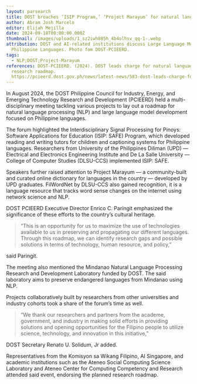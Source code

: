 ```yaml
---
layout: parsearch
title: DOST broaches ‘ISIP Program,’ ‘Project Marayum’ for natural language research
author: Abram Josh Marcelo
editor: Elijah Mejilla
date: 2024-09-18T00:00:00.000Z
thumbnail: /images/uploads/1_sz2iwh885h_4b4olhsv_qq-1-.webp
attribution: DOST and AI-related institutions discuss Large Language Models for
  Philippine Languages. Photo fom DOST-PCIEERD.
tags:
  - NLP;DOST;Project-Marayum
references: DOST-PCIEERD. (2024). DOST leads charge for natural language
  research roadmap.
  https://pcieerd.dost.gov.ph/news/latest-news/583-dost-leads-charge-for-natural-language-research-roadmap
---
```

In August 2024, the DOST Philippine Council for Industry, Energy, and Emerging Technology Research and Development (PCIEERD) held a multi-disciplinary meeting tackling various projects to lay out a roadmap for natural language processing (NLP) and large language model development focused on Philippine languages.



The forum highlighted the Interdisciplinary Signal Processing for Pinoys: Software Applications for Education (ISIP: SAFE) Program, which developed reading and writing tutors for children and captioning systems for Philippine languages. Researchers from University of the Philippines Diliman (UPD) — Electrical and Electronics Engineering Institute and De La Salle University — College of Computer Studies (DLSU-CCS) implemented ISIP: SAFE.



Speakers further raised attention to Project Marayum — a community-built and curated online dictionary for languages in the country — developed by UPD graduates. FilWordNet by DLSU-CCS also gained recognition, it is a language resource that tracks word sense changes on the internet using network science and NLP.



DOST PCIEERD Executive Director Enrico C. Paringit emphasized the significance of these efforts to the country’s cultural heritage. 

> “This is an opportunity for us to maximize the use of technologies available to us in preserving and propagating our different languages. Through this roadmap, we can identify research gaps and possible solutions in terms of technology, human resource, and policy,” 

said Paringit.



The meeting also mentioned the Mindanao Natural Language Processing Research and Development Laboratory funded by DOST. The said laboratory aims to preserve endangered languages from Mindanao using NLP.



Projects collaboratively built by researchers from other universities and industry cohorts took a share of the forum’s time as well.



> “We thank our researchers and partners from the academe, government, and industry in making solid efforts in providing solutions and opening opportunities for the Filipino people to utilize science, technology, and innovation in this initiative,” 

DOST Secretary Renato U. Solidum, Jr added.



Representatives from the Komisyon sa Wikang Filipino, AI Singapore, and academic institutions such as the Ateneo Social Computing Science Laboratory and Ateneo Center for Computing Competency and Research attended said event, endorsing the planned research roadmap.
